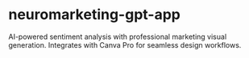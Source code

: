 # neuromarketing-gpt-app
AI-powered sentiment analysis with professional marketing visual generation. Integrates with Canva Pro for seamless design workflows.
